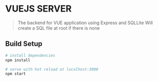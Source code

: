 # VUEJS SERVER

> The backend for VUE application using Express and SQLLite
  Will create a SQL file at root if there is none

## Build Setup

``` bash
# install dependencies
npm install

# serve with hot reload at localhost:3000
npm start
